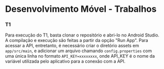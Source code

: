# Desenvolvimento Móvel - Trabalhos

### T1
Para execução do T1, basta clonar o repositório e abri-lo no Android Studio. A compilação e execução são feitas a partir da opção "Run App". Para acessar a API, entretanto, é necessário criar o diretório assets em `app/src/main`, e adicionar um arquivo chamando `config.properties` com uma única linha no formato `API_KEY=xxxxxxxx`, onde API_KEY é o nome da variável utilizada pelo aplicativo para a conexão com a API.
